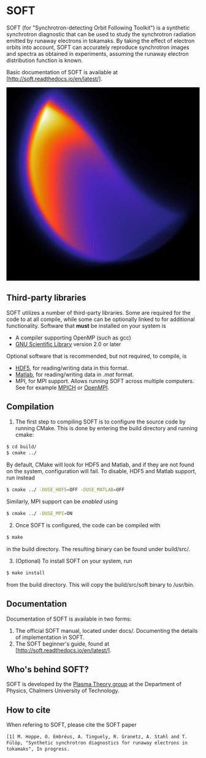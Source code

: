 # SOFT
SOFT (for "Synchrotron-detecting Orbit Following Toolkit") is a synthetic synchrotron diagnostic that can be used to study the synchrotron radiation emitted by runaway electrons in tokamaks. By taking the effect of electron orbits into account, SOFT can accurately reproduce synchrotron images and spectra as obtained in experiments, assuming the runaway electron distribution function is known.

Basic documentation of SOFT is available at [http://soft.readthedocs.io/en/latest/].

![Synthetic synchrotron image](https://github.com/hoppe93/SOFT/raw/master/examples/scone.png "Synthetic synchrotron image")

## Third-party libraries
SOFT utilizes a number of third-party libraries. Some are required for the code to at all compile, while some can be optionally linked to for additional functionality. Software that **must** be installed on your system is

- A compiler supporting OpenMP (such as gcc)
- [GNU Scientific Library](https://www.gnu.org/software/gsl/) version 2.0 or later

Optional software that is recommended, but not required, to compile, is

- [HDF5](https://support.hdfgroup.org/HDF5/), for reading/writing data in this format.
- [Matlab](https://www.mathworks.com/products/matlab.html), for reading/writing data in *.mat* format.
- MPI, for MPI support. Allows running SOFT across multiple computers. See for example [MPICH](https://www.mpich.org/) or [OpenMPI](https://www.open-mpi.org/).

## Compilation
1. The first step to compiling SOFT is to configure the source code by running CMake. This is done by entering the build directory and running cmake:
```bash
$ cd build/
$ cmake ../
```
By default, CMake will look for HDF5 and Matlab, and if they are not found on the system, configuration will fail. To disable, HDF5 and Matlab support, run instead
```bash
$ cmake ../ -DUSE_HDF5=OFF -DUSE_MATLAB=OFF
```
Similarly, MPI support can be *enabled* using
```bash
$ cmake ../ -DUSE_MPI=ON
```

2. Once SOFT is configured, the code can be compiled with
```bash
$ make
```
in the build directory. The resulting binary can be found under build/src/.

3. (Optional) To install SOFT on your system, run
```bash
$ make install
```
from the build directory. This will copy the build/src/soft binary to /usr/bin.

## Documentation
Documentation of SOFT is available in two forms:
1. The official SOFT manual, located under docs/. Documenting the details of implementation in SOFT.
2. The SOFT beginner's guide, found at [http://soft.readthedocs.io/en/latest/].

## Who's behind SOFT?
SOFT is developed by the [Plasma Theory group](https://ft.nephy.chalmers.se/) at the Department of Physics, Chalmers University of Technology.

## How to cite
When refering to SOFT, please cite the SOFT paper
```
[1] M. Hoppe, O. Embréus, A. Tinguely, R. Granetz, A. Stahl and T. Fülöp, "Synthetic synchrotron diagnostics for runaway electrons in tokamaks", In progress.
```
